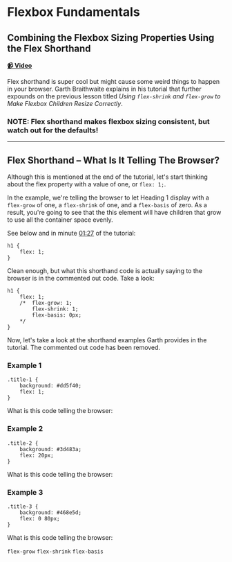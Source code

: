# Flexbox Fundamentals

## Combining the Flexbox Sizing Properties Using the Flex Shorthand

**[📹 Video](https://egghead.io/lessons/flexbox-combining-the-flexbox-sizing-properties-using-the-flex-shorthand)**

Flex shorthand is super cool but might cause some weird things to happen in your browser. Garth Braithwaite explains in his tutorial that further expounds on the previous lesson titled *Using `flex-shrink` and `flex-grow` to Make Flexbox Children Resize Correctly*.

### NOTE: Flex shorthand makes flexbox sizing consistent, but watch out for the defaults!

---

## Flex Shorthand – What Is It Telling The Browser?

Although this is mentioned at the end of the tutorial, let's start thinking about the flex property with a value of one, or `flex: 1;`.

In the example, we're telling the browser to let Heading 1 display with a `flex-grow` of one, a `flex-shrink` of one, and a `flex-basis` of zero. As a result, you're going to see that the this element will have children that grow to use all the container space evenly.

See below and in minute [01:27](https://egghead.io/lessons/flexbox-combining-the-flexbox-sizing-properties-using-the-flex-shorthand#t=84) of the tutorial:

```
h1 {
    flex: 1;
}
```

Clean enough, but what this shorthand code is actually saying to the browser is in the commented out code. Take a look:

```
h1 {
    flex: 1;
    /*  flex-grow: 1;
        flex-shrink: 1;
        flex-basis: 0px;
    */
}

```

Now, let's take a look at the shorthand examples Garth provides in the tutorial. The commented out code has been removed.

### Example 1
````
.title-1 {
    background: #dd5f40;
    flex: 1;
}
````
What is this code telling the browser:

### Example 2
````
.title-2 {
    background: #3d483a;
    flex: 20px;
}
````
What is this code telling the browser:

### Example 3
````
.title-3 {
    background: #468e5d;
    flex: 0 80px;
}
````
What is this code telling the browser:

`flex-grow` `flex-shrink` `flex-basis`